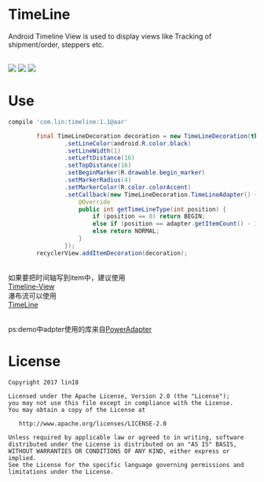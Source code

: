 # TimeLine
Android Timeline View is used to display views like Tracking of shipment/order, steppers etc.

<br>![](https://github.com/lin18/TimeLine/blob/master/screenshots/20170821160031.png?raw=true)
![](https://github.com/lin18/TimeLine/blob/master/screenshots/20170821160048.png?raw=true)
![](https://github.com/lin18/TimeLine/blob/master/screenshots/20170821160103.png?raw=true)

# Use
```gradle
compile 'com.lin:timeline:1.1@aar'
```

``` Java
        final TimeLineDecoration decoration = new TimeLineDecoration(this)
                .setLineColor(android.R.color.black)
                .setLineWidth(1)
                .setLeftDistance(16)
                .setTopDistance(16)
                .setBeginMarker(R.drawable.begin_marker)
                .setMarkerRadius(4)
                .setMarkerColor(R.color.colorAccent)
                .setCallback(new TimeLineDecoration.TimeLineAdapter() {//or new TimeLineDecoration.TimeLineCallback
                    @Override
                    public int getTimeLineType(int position) {
                        if (position == 0) return BEGIN;
                        else if (position == adapter.getItemCount() - 1) return END_FULL;
                        else return NORMAL;
                    }
                });
        recyclerView.addItemDecoration(decoration);
```
<br>如果要把时间轴写到item中，建议使用
<br>[Timeline-View](https://github.com/vipulasri/Timeline-View)
<br>瀑布流可以使用
<br>[TimeLine](https://github.com/vivian8725118/TimeLine)

<br>ps:demo中adpter使用的库来自[PowerAdapter](https://github.com/lin18/PowerAdapter)

# License
```
Copyright 2017 lin18

Licensed under the Apache License, Version 2.0 (the "License");
you may not use this file except in compliance with the License.
You may obtain a copy of the License at

   http://www.apache.org/licenses/LICENSE-2.0

Unless required by applicable law or agreed to in writing, software
distributed under the License is distributed on an "AS IS" BASIS,
WITHOUT WARRANTIES OR CONDITIONS OF ANY KIND, either express or implied.
See the License for the specific language governing permissions and
limitations under the License.
```

